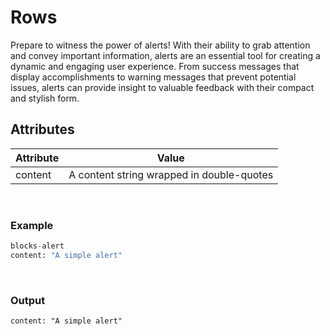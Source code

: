 # Rows

Prepare to witness the power of alerts! With their ability to grab attention and convey important information, alerts are an essential tool for creating a dynamic and engaging user experience. From success messages that display accomplishments to warning messages that prevent potential issues, alerts can provide insight to valuable feedback with their compact and stylish form.

## Attributes

| Attribute      | Value                                              |
|----------------|----------------------------------------------------|
| content        | A content string wrapped in double-quotes          |

</br>

### Example

```py
blocks-alert
content: "A simple alert"
```

</br>

### Output

```blocks-alert
content: "A simple alert"
```